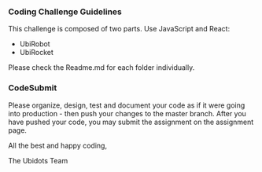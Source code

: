 ### Coding Challenge Guidelines

This challenge is composed of two parts. Use JavaScript and React:

* UbiRobot
* UbiRocket

Please check the Readme.md for each folder individually.

### CodeSubmit

Please organize, design, test and document your code as if it were going into production - then push your changes to the master branch. After you have pushed your code, you may submit the assignment on the assignment page.

All the best and happy coding,

The Ubidots Team
